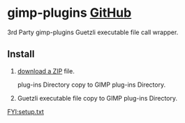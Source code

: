 # gimp-plugins [GitHub](https://github.com/umyuu/gimp-plugins)

3rd Party
gimp-plugins Guetzli executable file call wrapper. 

## Install
1. [download a ZIP](https://github.com/umyuu/gimp-plugins/archive/master.zip) file.

   plug-ins Directory copy to GIMP plug-ins Directory.

2. Guetzli executable file copy to GIMP plug-ins Directory.


[FYI:setup.txt](docs/setup.txt)
